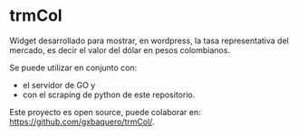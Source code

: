 # trmCol
Widget desarrollado para mostrar,  en wordpress, la tasa representativa del mercado, es decir el valor del dólar en pesos colombianos.

Se puede utilizar en conjunto con:
- el servidor de GO y 
- con el scraping de python de este repositorio.


Este proyecto es open source, puede colaborar en: https://github.com/gxbaquero/trmCol/.
